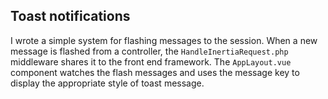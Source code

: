 ## Toast notifications

I wrote a simple system for flashing messages to the session. When a new message is flashed from a controller, the `HandleInertiaRequest.php` middleware shares it to the front end framework. The `AppLayout.vue` component watches the flash messages and uses the message key to display the appropriate style of toast message.
